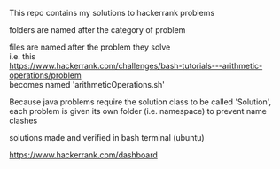 This repo contains my solutions to hackerrank problems

folders are named after the category of problem  

files are named after the problem they solve  
i.e. this  
https://www.hackerrank.com/challenges/bash-tutorials---arithmetic-operations/problem  
becomes named 'arithmeticOperations.sh'  

Because java problems require the solution class to be called 'Solution',  
each problem is given its own folder (i.e. namespace) to prevent name clashes  

solutions made and verified in bash terminal (ubuntu)  

https://www.hackerrank.com/dashboard  
